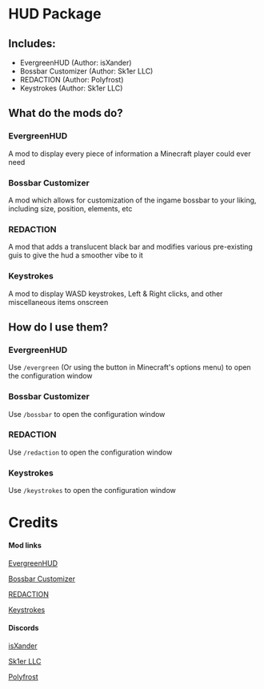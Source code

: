 # HUD Package

## Includes:

-   EvergreenHUD (Author: isXander)
-   Bossbar Customizer (Author: Sk1er LLC)
-   REDACTION (Author: Polyfrost)
-   Keystrokes (Author: Sk1er LLC)

## What do the mods do?

### EvergreenHUD

A mod to display every piece of information a Minecraft player could ever need

### Bossbar Customizer

A mod which allows for customization of the ingame bossbar to your liking, including size, position, elements, etc

### REDACTION

A mod that adds a translucent black bar and modifies various pre-existing guis to give the hud a smoother vibe to it

### Keystrokes

A mod to display WASD keystrokes, Left & Right clicks, and other miscellaneous items onscreen

## How do I use them?

### EvergreenHUD

Use `/evergreen` (Or using the button in Minecraft's options menu) to open the configuration window

### Bossbar Customizer

Use `/bossbar` to open the configuration window

### REDACTION

Use `/redaction` to open the configuration window

### Keystrokes

Use `/keystrokes` to open the configuration window

# Credits

#### Mod links

[EvergreenHUD](https://modrinth.com/mod/evergreenhud)

[Bossbar Customizer](https://sk1er.club/mods/bossbar_customizer)

[REDACTION](https://github.com/Polyfrost/REDACTION)

[Keystrokes](https://sk1er.club/mods/keystrokesmod)

#### Discords

[isXander](https://discord.gg/AJv5ZnNT8q)

[Sk1er LLC](https://discord.gg/sk1er)

[Polyfrost](https://discord.gg/polyfrost)
